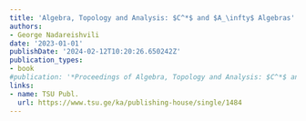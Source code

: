 ```yaml
---
title: 'Algebra, Topology and Analysis: $C^*$ and $A_\infty$ Algebras'
authors:
- George Nadareishvili
date: '2023-01-01'
publishDate: '2024-02-12T10:20:26.650242Z'
publication_types:
- book
#publication: '*Proceedings of Algebra, Topology and Analysis: $C^*$ and $A_\infty$ Algebras 2021*'
links:
- name: TSU Publ.
  url: https://www.tsu.ge/ka/publishing-house/single/1484
---
```

